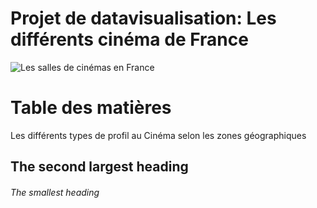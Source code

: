 # Projet de datavisualisation: Les différents cinéma de France 
![Les salles de cinémas en France](https://www.google.com/search?q=les+cin%C3%A9mas+en+France+carte+&tbm=isch&ved=2ahUKEwjBtL_Hidb8AhVCW6QEHdUJClQQ2-cCegQIABAA&oq=les+cin%C3%A9mas+en+France+carte+&gs_lcp=CgNpbWcQAzoECCMQJ1D4A1i3DWCfD2gAcAB4AIABbYgBtQSSAQM3LjGYAQCgAQGqAQtnd3Mtd2l6LWltZ8ABAQ&sclient=img&ei=CX_KY4GMI8K2kdUP1ZOooAU&bih=746&biw=1536&rlz=1C1CHBF_frFR980FR982#imgrc=nsfxd7Y4fM-kRM.jpg)

# Table des matières

Les différents types de profil au Cinéma selon les zones géographiques 

## The second largest heading

###### The smallest heading
